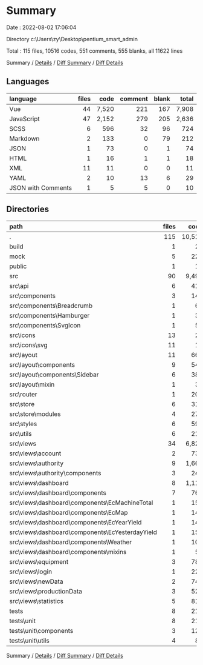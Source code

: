 # Summary

Date : 2022-08-02 17:06:04

Directory c:\\Users\\zy\\Desktop\\pentium_smart_admin

Total : 115 files,  10516 codes, 551 comments, 555 blanks, all 11622 lines

Summary / [Details](details.md) / [Diff Summary](diff.md) / [Diff Details](diff-details.md)

## Languages
| language | files | code | comment | blank | total |
| :--- | ---: | ---: | ---: | ---: | ---: |
| Vue | 44 | 7,520 | 221 | 167 | 7,908 |
| JavaScript | 47 | 2,152 | 279 | 205 | 2,636 |
| SCSS | 6 | 596 | 32 | 96 | 724 |
| Markdown | 2 | 133 | 0 | 79 | 212 |
| JSON | 1 | 73 | 0 | 1 | 74 |
| HTML | 1 | 16 | 1 | 1 | 18 |
| XML | 11 | 11 | 0 | 0 | 11 |
| YAML | 2 | 10 | 13 | 6 | 29 |
| JSON with Comments | 1 | 5 | 5 | 0 | 10 |

## Directories
| path | files | code | comment | blank | total |
| :--- | ---: | ---: | ---: | ---: | ---: |
| . | 115 | 10,516 | 551 | 555 | 11,622 |
| build | 1 | 26 | 0 | 8 | 34 |
| mock | 5 | 222 | 21 | 34 | 277 |
| public | 1 | 16 | 1 | 1 | 18 |
| src | 90 | 9,490 | 479 | 399 | 10,368 |
| src\\api | 6 | 414 | 57 | 23 | 494 |
| src\\components | 3 | 148 | 25 | 16 | 189 |
| src\\components\\Breadcrumb | 1 | 60 | 12 | 7 | 79 |
| src\\components\\Hamburger | 1 | 31 | 12 | 4 | 47 |
| src\\components\\SvgIcon | 1 | 57 | 1 | 5 | 63 |
| src\\icons | 13 | 22 | 14 | 8 | 44 |
| src\\icons\\svg | 11 | 11 | 0 | 0 | 11 |
| src\\layout | 11 | 667 | 42 | 61 | 770 |
| src\\layout\\components | 9 | 542 | 35 | 49 | 626 |
| src\\layout\\components\\Sidebar | 6 | 387 | 15 | 27 | 429 |
| src\\layout\\mixin | 1 | 35 | 7 | 4 | 46 |
| src\\router | 1 | 201 | 3 | 8 | 212 |
| src\\store | 6 | 310 | 19 | 32 | 361 |
| src\\store\\modules | 4 | 278 | 19 | 27 | 324 |
| src\\styles | 6 | 596 | 32 | 96 | 724 |
| src\\utils | 6 | 215 | 67 | 33 | 315 |
| src\\views | 34 | 6,825 | 188 | 97 | 7,110 |
| src\\views\\account | 2 | 738 | 36 | 5 | 779 |
| src\\views\\authority | 9 | 1,662 | 78 | 25 | 1,765 |
| src\\views\\authority\\components | 3 | 242 | 31 | 12 | 285 |
| src\\views\\dashboard | 8 | 1,110 | 27 | 25 | 1,162 |
| src\\views\\dashboard\\components | 7 | 768 | 27 | 24 | 819 |
| src\\views\\dashboard\\components\\EcMachineTotal | 1 | 154 | 0 | 6 | 160 |
| src\\views\\dashboard\\components\\EcMap | 1 | 141 | 2 | 3 | 146 |
| src\\views\\dashboard\\components\\EcYearYield | 1 | 143 | 0 | 6 | 149 |
| src\\views\\dashboard\\components\\EcYesterdayYield | 1 | 150 | 0 | 5 | 155 |
| src\\views\\dashboard\\components\\Weather | 1 | 106 | 0 | 1 | 107 |
| src\\views\\dashboard\\components\\mixins | 1 | 50 | 4 | 2 | 56 |
| src\\views\\equipment | 3 | 784 | 7 | 5 | 796 |
| src\\views\\login | 1 | 221 | 4 | 18 | 243 |
| src\\views\\newData | 2 | 746 | 25 | 6 | 777 |
| src\\views\\productionData | 3 | 522 | 4 | 3 | 529 |
| src\\views\\statistics | 5 | 817 | 7 | 6 | 830 |
| tests | 8 | 214 | 13 | 18 | 245 |
| tests\\unit | 8 | 214 | 13 | 18 | 245 |
| tests\\unit\\components | 3 | 120 | 13 | 7 | 140 |
| tests\\unit\\utils | 4 | 89 | 0 | 10 | 99 |

Summary / [Details](details.md) / [Diff Summary](diff.md) / [Diff Details](diff-details.md)